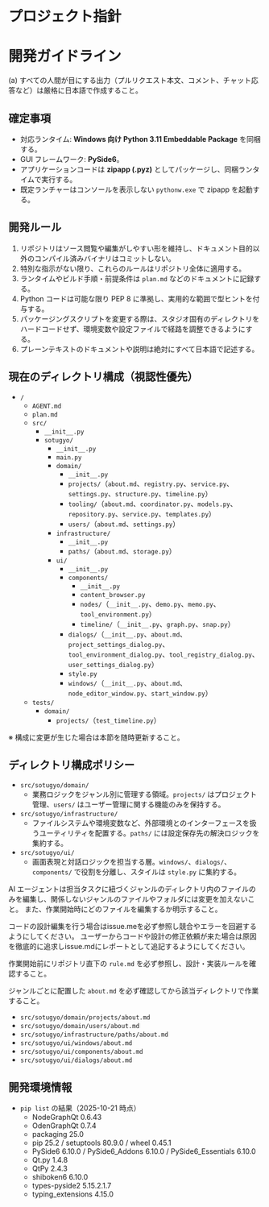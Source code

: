 # プロジェクト指針

# 開発ガイドライン
(a) すべての人間が目にする出力（プルリクエスト本文、コメント、チャット応答など）は厳格に日本語で作成すること。

## 確定事項
- 対応ランタイム: **Windows 向け Python 3.11 Embeddable Package** を同梱する。
- GUI フレームワーク: **PySide6**。
- アプリケーションコードは **zipapp (.pyz)** としてパッケージし、同梱ランタイムで実行する。
- 既定ランチャーはコンソールを表示しない `pythonw.exe` で zipapp を起動する。

## 開発ルール
1. リポジトリはソース閲覧や編集がしやすい形を維持し、ドキュメント目的以外のコンパイル済みバイナリはコミットしない。
2. 特別な指示がない限り、これらのルールはリポジトリ全体に適用する。
3. ランタイムやビルド手順・前提条件は `plan.md` などのドキュメントに記録する。
4. Python コードは可能な限り PEP 8 に準拠し、実用的な範囲で型ヒントを付与する。
5. パッケージングスクリプトを変更する際は、スタジオ固有のディレクトリをハードコードせず、環境変数や設定ファイルで経路を調整できるようにする。
6. プレーンテキストのドキュメントや説明は絶対にすべて日本語で記述する。

## 現在のディレクトリ構成（視認性優先）
- `/`
  - `AGENT.md`
  - `plan.md`
  - `src/`
    - `__init__.py`
    - `sotugyo/`
      - `__init__.py`
      - `main.py`
      - `domain/`
        - `__init__.py`
        - `projects/`（`about.md`、`registry.py`、`service.py`、`settings.py`、`structure.py`、`timeline.py`）
        - `tooling/`（`about.md`、`coordinator.py`、`models.py`、`repository.py`、`service.py`、`templates.py`）
        - `users/`（`about.md`、`settings.py`）
      - `infrastructure/`
        - `__init__.py`
        - `paths/`（`about.md`、`storage.py`）
      - `ui/`
        - `__init__.py`
        - `components/`
          - `__init__.py`
          - `content_browser.py`
          - `nodes/`（`__init__.py`、`demo.py`、`memo.py`、`tool_environment.py`）
          - `timeline/`（`__init__.py`、`graph.py`、`snap.py`）
        - `dialogs/`（`__init__.py`、`about.md`、`project_settings_dialog.py`、`tool_environment_dialog.py`、`tool_registry_dialog.py`、`user_settings_dialog.py`）
        - `style.py`
        - `windows/`（`__init__.py`、`about.md`、`node_editor_window.py`、`start_window.py`）
  - `tests/`
    - `domain/`
      - `projects/`（`test_timeline.py`）

※ 構成に変更が生じた場合は本節を随時更新すること。

## ディレクトリ構成ポリシー
- `src/sotugyo/domain/`
  - 業務ロジックをジャンル別に管理する領域。`projects/` はプロジェクト管理、`users/` はユーザー管理に関する機能のみを保持する。
- `src/sotugyo/infrastructure/`
  - ファイルシステムや環境変数など、外部環境とのインターフェースを扱うユーティリティを配置する。`paths/` には設定保存先の解決ロジックを集約する。
- `src/sotugyo/ui/`
  - 画面表現と対話ロジックを担当する層。`windows/`、`dialogs/`、`components/` で役割を分離し、スタイルは `style.py` に集約する。

AI エージェントは担当タスクに紐づくジャンルのディレクトリ内のファイルのみを編集し、関係しないジャンルのファイルやフォルダには変更を加えないこと。
また、作業開始時にどのファイルを編集するか明示すること。

コードの設計編集を行う場合はissue.meを必ず参照し競合やエラーを回避するようにしてください。
ユーザーからコードや設計の修正依頼が来た場合は原因を徹底的に追求しissue.mdにレポートとして追記するようにしてください。

作業開始前にリポジトリ直下の `rule.md` を必ず参照し、設計・実装ルールを確認すること。

ジャンルごとに配置した `about.md` を必ず確認してから該当ディレクトリで作業すること。
- `src/sotugyo/domain/projects/about.md`
- `src/sotugyo/domain/users/about.md`
- `src/sotugyo/infrastructure/paths/about.md`
- `src/sotugyo/ui/windows/about.md`
- `src/sotugyo/ui/components/about.md`
- `src/sotugyo/ui/dialogs/about.md`

## 開発環境情報
- `pip list` の結果（2025-10-21 時点）
  - NodeGraphQt 0.6.43
  - OdenGraphQt 0.7.4
  - packaging 25.0
  - pip 25.2 / setuptools 80.9.0 / wheel 0.45.1
  - PySide6 6.10.0 / PySide6_Addons 6.10.0 / PySide6_Essentials 6.10.0
  - Qt.py 1.4.8
  - QtPy 2.4.3
  - shiboken6 6.10.0
  - types-pyside2 5.15.2.1.7
  - typing_extensions 4.15.0
